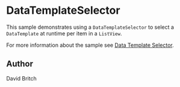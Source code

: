 DataTemplateSelector
====================

This sample demonstrates using a `DataTemplateSelector` to select a `DataTemplate` at runtime per item in a `ListView`.

For more information about the sample see [Data Template Selector](http://developer.xamarin.com/guides/xamarin-forms/templates/data-templates/selector/).

Author
------

David Britch
